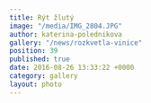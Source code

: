 ```yaml
---
title: Rýt žlutý
image: "/media/IMG_2804.JPG"
author: katerina-polednikova
gallery: "/news/rozkvetla-vinice"
position: 39
published: true
date: 2016-08-26 13:33:22 +0000
category: gallery
layout: photo
---
```

